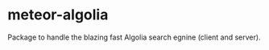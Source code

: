 meteor-algolia
==============

Package to handle the blazing fast Algolia search egnine (client and server).
